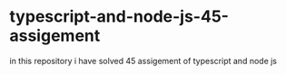 # typescript-and-node-js-45-assigement
in this repository i have solved 45 assigement of typescript and node js
